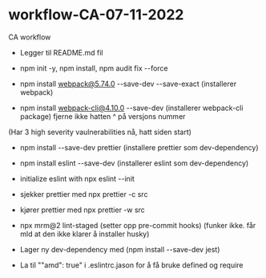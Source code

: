 # workflow-CA-07-11-2022
CA workflow

- Legger til README.md fil


- npm init -y, npm install, npm audit fix --force
- npm install webpack@5.74.0 --save-dev --save-exact (installerer webpack)
- npm install webpack-cli@4.10.0 --save-dev (installerer webpack-cli package) fjerne ikke hatten ^ på versjons nummer 

(Har 3 high severity vaulnerabilities nå, hatt siden start)

- npm install --save-dev prettier (installere prettier som dev-dependency)
- npm install eslint --save-dev (installerer eslint som dev-dependency)
- initialize eslint with npx eslint --init

- sjekker prettier med npx prettier -c src
- kjører prettier med npx prettier -w src
- npx mrm@2 lint-staged (setter opp pre-commit hooks) (funker ikke. får mld at den ikke klarer å installer husky)

- Lager ny dev-dependency med (npm install --save-dev jest)

- La til ""amd": true" i .eslintrc.jason for å få bruke defined og require








